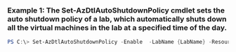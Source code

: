 ### Example 1: The Set-AzDtlAutoShutdownPolicy cmdlet sets the auto shutdown policy of a lab, which automatically shuts down all the virtual machines in the lab at a specified time of the day.
```powershell
PS C:\> Set-AzDtlAutoShutdownPolicy -Enable  -LabName {LabName} -ResourceGroupName MyResourceGroup -Time {Time}
```

